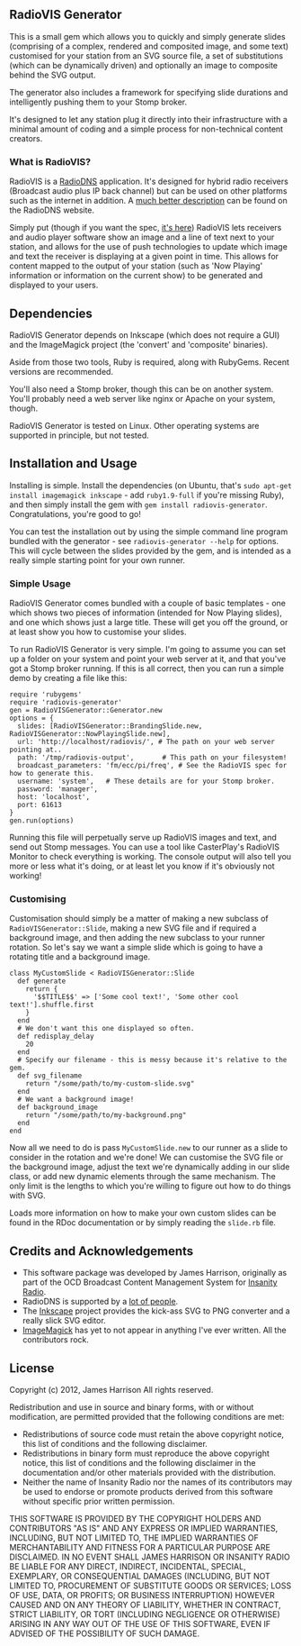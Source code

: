 ## RadioVIS Generator

This is a small gem which allows you to quickly and simply generate slides (comprising of a complex, rendered and composited image, and some text) customised for your station from an SVG source file, a set of substitutions (which can be dynamically driven) and optionally an image to composite behind the SVG output.

The generator also includes a framework for specifying slide durations and intelligently pushing them to your Stomp broker.

It's designed to let any station plug it directly into their infrastructure with a minimal amount of coding and a simple process for non-technical content creators.

### What is RadioVIS?

RadioVIS is a [RadioDNS](http://radiodns.org/) application. It's designed for hybrid radio receivers (Broadcast audio plus IP back channel) but can be used on other platforms such as the internet in addition. A [much better description](http://radiodns.org/about-radiodns/) can be found on the RadioDNS website.

Simply put (though if you want the spec, [it's here](http://radiodns.org/documentation/)) RadioVIS lets receivers and audio player software show an image and a line of text next to your station, and allows for the use of push technologies to update which image and text the receiver is displaying at a given point in time. This allows for content mapped to the output of your station (such as 'Now Playing' information or information on the current show) to be generated and displayed to your users.

## Dependencies

RadioVIS Generator depends on Inkscape (which does not require a GUI) and the ImageMagick project (the 'convert' and 'composite' binaries).

Aside from those two tools, Ruby is required, along with RubyGems. Recent versions are recommended.

You'll also need a Stomp broker, though this can be on another system. You'll probably need a web server like nginx or Apache on your system, though.

RadioVIS Generator is tested on Linux. Other operating systems are supported in principle, but not tested.

## Installation and Usage

Installing is simple. Install the dependencies (on Ubuntu, that's `sudo apt-get install imagemagick inkscape` - add `ruby1.9-full` if you're missing Ruby), and then simply install the gem with `gem install radiovis-generator`. Congratulations, you're good to go!


You can test the installation out by using the simple command line program bundled with the generator - see `radiovis-generator --help` for options. This will cycle between the slides provided by the gem, and is intended as a really simple starting point for your own runner.


### Simple Usage

RadioVIS Generator comes bundled with a couple of basic templates - one which shows two pieces of information (intended for Now Playing slides), and one which shows just a large title. These will get you off the ground, or at least show you how to customise your slides.

To run RadioVIS Generator is very simple. I'm going to assume you can set up a folder on your system and point your web server at it, and that you've got a Stomp broker running. If this is all correct, then you can run a simple demo by creating a file like this:

```
require 'rubygems'
require 'radiovis-generator'
gen = RadioVISGenerator::Generator.new
options = {
  slides: [RadioVISGenerator::BrandingSlide.new, RadioVISGenerator::NowPlayingSlide.new],
  url: 'http://localhost/radiovis/', # The path on your web server pointing at..
  path: '/tmp/radiovis-output',       # This path on your filesystem!
  broadcast_parameters: 'fm/ecc/pi/freq', # See the RadioVIS spec for how to generate this.
  username: 'system',   # These details are for your Stomp broker.
  password: 'manager',
  host: 'localhost',
  port: 61613
}
gen.run(options)
```

Running this file will perpetually serve up RadioVIS images and text, and send out Stomp messages. You can use a tool like CasterPlay's RadioVIS Monitor to check everything is working. The console output will also tell you more or less what it's doing, or at least let you know if it's obviously not working!

### Customising

Customisation should simply be a matter of making a new subclass of `RadioVISGenerator::Slide`, making a new SVG file and if required a background image, and then adding the new subclass to your runner rotation. So let's say we want a simple slide which is going to have a rotating title and a background image.

```
class MyCustomSlide < RadioVISGenerator::Slide
  def generate
    return {
      '$$TITLE$$' => ['Some cool text!', 'Some other cool text!'].shuffle.first
    }
  end
  # We don't want this one displayed so often.
  def redisplay_delay
    20
  end
  # Specify our filename - this is messy because it's relative to the gem.
  def svg_filename
    return "/some/path/to/my-custom-slide.svg"
  end
  # We want a background image!
  def background_image
    return "/some/path/to/my-background.png"
  end
end
```

Now all we need to do is pass `MyCustomSlide.new` to our runner as a slide to consider in the rotation and we're done! We can customise the SVG file or the background image, adjust the text we're dynamically adding in our slide class, or add new dynamic elements through the same mechanism. The only limit is the lengths to which you're willing to figure out how to do things with SVG.


Loads more information on how to make your own custom slides can be found in the RDoc documentation or by simply reading the `slide.rb` file.


## Credits and Acknowledgements

* This software package was developed by James Harrison, originally as part of the OCD Broadcast Content Management System for [Insanity Radio](http://insanityradio.com).
* RadioDNS is supported by a [lot of people](http://radiodns.org/supporters/).
* The [Inkscape](http://inkscape.org/) project provides the kick-ass SVG to PNG converter and a really slick SVG editor.
* [ImageMagick](http://www.imagemagick.org/script/index.php) has yet to not appear in anything I've ever written. All the contributors rock.


## License

Copyright (c) 2012, James Harrison
All rights reserved.

Redistribution and use in source and binary forms, with or without modification, are permitted provided that the following conditions are met:

* Redistributions of source code must retain the above copyright notice, this list of conditions and the following disclaimer.
* Redistributions in binary form must reproduce the above copyright notice, this list of conditions and the following disclaimer in the documentation and/or other materials provided with the distribution.
* Neither the name of Insanity Radio nor the names of its contributors may be used to endorse or promote products derived from this software without specific prior written permission.

THIS SOFTWARE IS PROVIDED BY THE COPYRIGHT HOLDERS AND CONTRIBUTORS "AS IS" AND ANY EXPRESS OR IMPLIED WARRANTIES, INCLUDING, BUT NOT LIMITED TO, THE IMPLIED WARRANTIES OF MERCHANTABILITY AND FITNESS FOR A PARTICULAR PURPOSE ARE DISCLAIMED. IN NO EVENT SHALL JAMES HARRISON OR INSANITY RADIO BE LIABLE FOR ANY DIRECT, INDIRECT, INCIDENTAL, SPECIAL, EXEMPLARY, OR CONSEQUENTIAL DAMAGES (INCLUDING, BUT NOT LIMITED TO, PROCUREMENT OF SUBSTITUTE GOODS OR SERVICES; LOSS OF USE, DATA, OR PROFITS; OR BUSINESS INTERRUPTION) HOWEVER CAUSED AND ON ANY THEORY OF LIABILITY, WHETHER IN CONTRACT, STRICT LIABILITY, OR TORT (INCLUDING NEGLIGENCE OR OTHERWISE) ARISING IN ANY WAY OUT OF THE USE OF THIS SOFTWARE, EVEN IF ADVISED OF THE POSSIBILITY OF SUCH DAMAGE.
